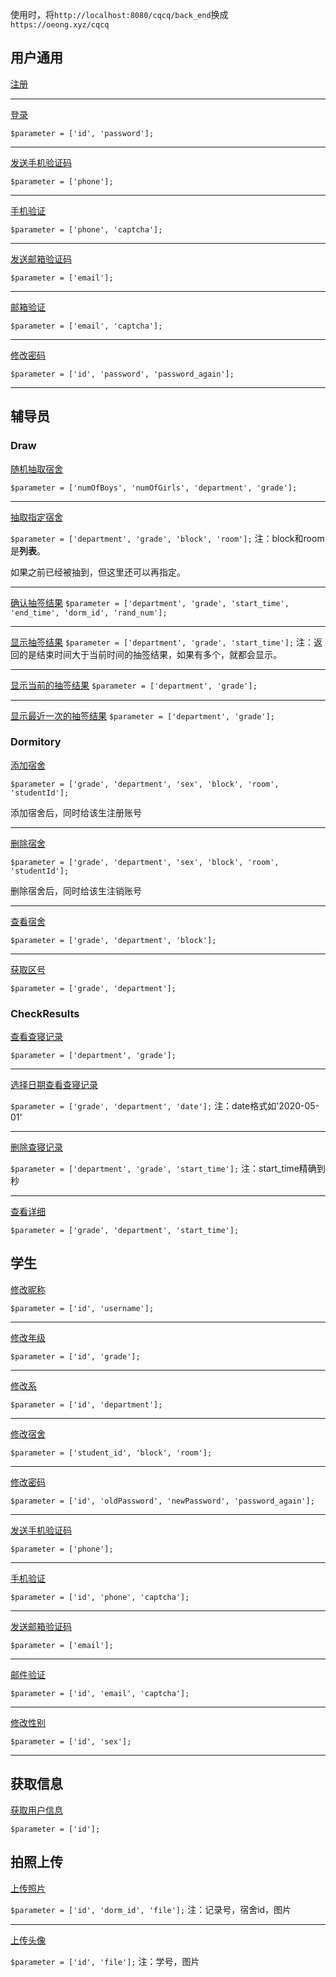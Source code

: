 使用时，将`http://localhost:8080/cqcq/back_end`换成`https://oeong.xyz/cqcq`

## 用户通用

[注册](https://oeong.xyz/cqcq/public/index.php/index/user/sign)

---

[登录](https://oeong.xyz/cqcq/public/index.php/index/user/login)

`$parameter = ['id', 'password'];`

---

[发送手机验证码](https://oeong.xyz/cqcq/public/index.php/index/forget/sendSms)

`$parameter = ['phone'];`

---

[手机验证](https://oeong.xyz/cqcq/public/index.php/index/forget/verifyPhone)

`$parameter = ['phone', 'captcha'];`

---

[发送邮箱验证码](https://oeong.xyz/cqcq/public/index.php/index/forget/sendMailCaptcha)

`$parameter = ['email'];`

---

[邮箱验证](https://oeong.xyz/cqcq/public/index.php/index/forget/verifyEmail)

`$parameter = ['email', 'captcha'];`

---

[修改密码](https://oeong.xyz/cqcq/public/index.php/index/forget/changePassword)

`$parameter = ['id', 'password', 'password_again'];`

---

## 辅导员

### Draw

[随机抽取宿舍](https://oeong.xyz/cqcq/public/index.php/index/Draw/draw)

`$parameter = ['numOfBoys', 'numOfGirls', 'department', 'grade'];`

---

[抽取指定宿舍](https://oeong.xyz/cqcq/public/index.php/index/Draw/customize)

`$parameter = ['department', 'grade', 'block', 'room'];`
注：block和room是**列表**。

如果之前已经被抽到，但这里还可以再指定。

---

[确认抽签结果](https://oeong.xyz/cqcq/public/index.php/index/draw/verifyResults)
`$parameter = ['department', 'grade', 'start_time', 'end_time', 'dorm_id', 'rand_num'];`

---

[显示抽签结果](https://oeong.xyz/cqcq/public/index.php/index/draw/displayResults)
`$parameter = ['department', 'grade', 'start_time'];`
注：返回的是结束时间大于当前时间的抽签结果，如果有多个，就都会显示。

---

[显示当前的抽签结果](https://oeong.xyz/cqcq/public/index.php/index/draw/displayCurrentResults)
`$parameter = ['department', 'grade'];`

---
[显示最近一次的抽签结果](https://oeong.xyz/cqcq/public/index.php/index/draw/displayRecentResults)
`$parameter = ['department', 'grade'];`


### Dormitory

[添加宿舍](https://oeong.xyz/cqcq/public/index.php/index/dormitory/insert)

`$parameter = ['grade', 'department', 'sex', 'block', 'room', 'studentId'];`

添加宿舍后，同时给该生注册账号

---

[删除宿舍](https://oeong.xyz/cqcq/public/index.php/index/dormitory/delete)

`$parameter = ['grade', 'department', 'sex', 'block', 'room', 'studentId'];`

删除宿舍后，同时给该生注销账号

---

[查看宿舍](https://oeong.xyz/cqcq/public/index.php/index/dormitory/examine)

`$parameter = ['grade', 'department', 'block'];`

---

[获取区号](https://oeong.xyz/cqcq/public/index.php/index/dormitory/getBlock)

`$parameter = ['grade', 'department'];`

### CheckResults

[查看查寝记录](https://oeong.xyz/cqcq/public/index.php/index/Checkresults/checkRecords)

`$parameter = ['department', 'grade'];`

---
[选择日期查看查寝记录](https://oeong.xyz/cqcq/public/index.php/index/Checkresults/specifiedDate)

`$parameter = ['grade', 'department', 'date'];`
注：date格式如'2020-05-01'

---
[删除查寝记录](https://oeong.xyz/cqcq/public/index.php/index/Checkresults/deleteRecord)

`$parameter = ['department', 'grade', 'start_time'];`
注：start_time精确到秒

---

[查看详细](https://oeong.xyz/cqcq/public/index.php/index/Checkresults/viewDetails)

`$parameter = ['grade', 'department', 'start_time'];`

## 学生

[修改昵称](https://oeong.xyz/cqcq/public/index.php/index/change/changeUsername)

`$parameter = ['id', 'username'];`

---

[修改年级](https://oeong.xyz/cqcq/public/index.php/index/change/changeGrade)

`$parameter = ['id', 'grade'];`

---

[修改系](https://oeong.xyz/cqcq/public/index.php/index/change/changeDepartment)

`$parameter = ['id', 'department'];`

---

[修改宿舍](https://oeong.xyz/cqcq/public/index.php/index/change/changeDormNumber)

`$parameter = ['student_id', 'block', 'room'];`


---

[修改密码](https://oeong.xyz/cqcq/public/index.php/index/change/changePassword)

`$parameter = ['id', 'oldPassword', 'newPassword', 'password_again'];`

---

[发送手机验证码](https://oeong.xyz/cqcq/public/index.php/index/change/sendMessage)

`$parameter = ['phone'];`

---

[手机验证](https://oeong.xyz/cqcq/public/index.php/index/change/verifyModifyPhone)

`$parameter = ['id', 'phone', 'captcha'];`

---

[发送邮箱验证码](https://oeong.xyz/cqcq/public/index.php/index/change/sendMail)

`$parameter = ['email'];`

---

[邮件验证](https://oeong.xyz/cqcq/public/index.php/index/change/verifyModifyEmail)

`$parameter = ['id', 'email', 'captcha'];`

---

[修改性别](https://oeong.xyz/cqcq/public/index.php/index/change/changeSex)

`$parameter = ['id', 'sex'];`

---

## 获取信息

[获取用户信息](https://oeong.xyz/cqcq/public/index.php/index/getinfo/gethomeinfo)

`$parameter = ['id'];`


## 拍照上传

[上传照片](https://oeong.xyz/cqcq/public/index.php/index/Record/uploadPhoto)

`$parameter = ['id', 'dorm_id', 'file'];`
注：记录号，宿舍id，图片

---

[上传头像](https://oeong.xyz/cqcq/public/index.php/index/Record/uploadFaceUrl)

`$parameter = ['id', 'file'];`
注：学号，图片
